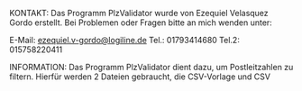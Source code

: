 KONTAKT:
Das Programm PlzValidator wurde von Ezequiel Velasquez Gordo erstellt.
Bei Problemen oder Fragen bitte an mich wenden unter:

E-Mail: ezequiel.v-gordo@logiline.de
Tel.: 01793414680
Tel.2: 015758220411

INFORMATION:
Das Programm PlzValidator dient dazu, um Postleitzahlen zu filtern.
Hierfür werden 2 Dateien gebraucht, die CSV-Vorlage und CSV


